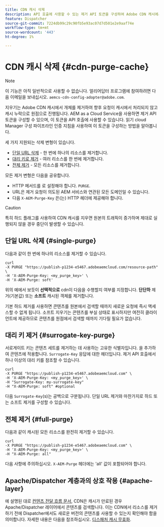 ```yaml
---
title: CDN 캐시 삭제
description: API 호출에 사용할 수 있는 제거 API 토큰을 구성하여 Adobe CDN 캐시에서 캐시된 개체를 제거하는 방법을 알아봅니다.
feature: Dispatcher
source-git-commit: 7224db99c29c90fb5e93ac07d7d501e2e9aaf74e
workflow-type: tm+mt
source-wordcount: '443'
ht-degree: 1%

---
```


# CDN 캐시 삭제 {#cdn-purge-cache}

>[!NOTE]
>이 기능은 아직 일반적으로 사용할 수 없습니다. 얼리어답터 프로그램에 참여하려면 다음 이메일을 보내십시오. `aemcs-cdn-config-adopter@adobe.com`.

지우기는 Adobe CDN 캐시에서 개체를 제거하여 향후 요청이 캐시에서 처리되지 않고 캐시 누락으로 원점으로 진행됩니다.
AEM as a Cloud Service을 사용하면 제거 API 토큰을 구성할 수 있으며, 이 토큰을 API 호출에 사용할 수 있습니다. 읽기 <!--[Configuring CDN Credentials and Authentication article](/help/implementing/dispatcher/cdn-credentials-authentication.md#purge-API-token)--> cloud Manager 구성 파이프라인 인증 지침을 사용하여 이 토큰을 구성하는 방법을 알아봅니다.

세 가지 지원되는 삭제 변형이 있습니다.

* [단일 URL 삭제](#single-purge) - 한 번에 하나의 리소스를 제거합니다.
* [대리 키로 제거](#surrogate-key-purge) - 여러 리소스를 한 번에 제거합니다.
* [전체 제거](#full-purge) - 모든 리소스를 제거합니다.

모든 제거 변형은 다음을 공유합니다.

* HTTP 메서드를 로 설정해야 합니다. `PURGE`.
* URL은 제거 요청이 의도된 AEM 서비스와 연관된 모든 도메인일 수 있습니다.
* 다음 `X-AEM-Purge-Key` 은(는) HTTP 헤더에 제공해야 합니다.

>[!CAUTION]
>특히 하드 플래그를 사용하여 CDN 캐시를 지우면 원본의 트래픽이 증가하며 제대로 실행되지 않을 경우 중단이 발생할 수 있습니다.

## 단일 URL 삭제 {#single-purge}

다음과 같이 한 번에 하나의 리소스를 제거할 수 있습니다.

```
curl
-X PURGE "https://publish-p1234-e5467.adobeaemcloud.com/resource-path" \
-H 'X-AEM-Purge-Key: <my_purge_key>' \
-H 'X-AEM-Purge: soft'
```

위의 예에서 보듯이 **선택적으로** cdn이 다음을 수행할지 여부를 지정합니다. **단단하** 제거(기본값) 또는 **소프트** 캐시된 객체를 제거합니다.

기본 하드 제거를 사용하면 콘텐츠를 원본에서 검색할 때까지 새로운 요청에 즉시 액세스할 수 없게 됩니다. 소프트 지우기는 콘텐츠를 부실 상태로 표시하지만 여전히 클라이언트에 제공하므로 콘텐츠를 원점에서 검색할 때까지 기다릴 필요가 없습니다.

## 대리 키 제거 {#surrogate-key-purge}

서로게이트 키는 콘텐츠 세트를 제거하는 데 사용하는 고유한 식별자입니다. 을 추가하여 콘텐츠에 적용합니다. `Surrogate-Key` 응답에 대한 헤더입니다. 제거 API 호출에서 하나 이상의 대리 키를 참조할 수 있습니다.

```
curl
-X PURGE "https://publish-p1234-e5467.adobeaemcloud.com" \
-H 'X-AEM-Purge-Key: <my_purge_key>' \
-H "Surrogate-Key: my-surrogate-key"
-H "X-AEM-Purge: soft" #optional
```

다음 `Surrogate-Key`(s)는 공백으로 구분됩니다. 단일 URL 제거와 마찬가지로 하드 또는 소프트 제거를 구성할 수 있습니다.

## 전체 제거 {#full-purge}

다음과 같이 캐시된 모든 리소스를 완전히 제거할 수 있습니다.

```
curl
-X PURGE "https://publish-p1234-e5467.adobeaemcloud.com" \
-H 'X-AEM-Purge-Key: <my_purge_key>' \
-H "X-AEM-Purge: all"
```

다음 사항에 주의하십시오. `X-AEM-Purge` 헤더에는 &#39;all&#39; 값이 포함되어야 합니다.

## Apache/Dispatcher 계층과의 상호 작용 {#apache-layer}

에 설명된 대로 [컨텐츠 전달 흐름 문서](/help/implementing/dispatcher/overview.md), CDN은 캐시가 만료된 경우 Apache/Dispatcher 레이어에서 콘텐츠를 검색합니다. 이는 CDN에서 리소스를 제거하기 전에 Dispatcher에서도 새로운 버전의 콘텐츠를 사용할 수 있는지 확인해야 함을 의미합니다. 자세한 내용은 다음을 참조하십시오. [디스패처 캐시 무효화](/help/implementing/dispatcher/caching.md#disp).
